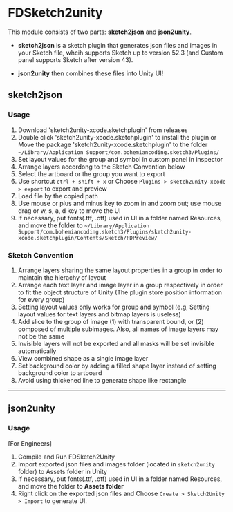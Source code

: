 # FDSketch2unity

This module consists of two parts: **sketch2json** and **json2unity**.

- **sketch2json** is a sketch plugin that generates json files and images in your Sketch file, whcih supports Sketch up to version 52.3 (and Custom panel supports Sketch after version 43).

- **json2unity** then combines these files into Unity UI!


## sketch2json

### Usage
1. Download 'sketch2unity-xcode.sketchplugin' from releases
2. Double click 'sketch2unity-xcode.sketchplugin' to install the plugin or 
Move the package 'sketch2unity-xcode.sketchplugin' to the folder `~/Library/Application Support/com.bohemiancoding.sketch3/Plugins/`
3. Set layout values for the group and symbol in custom panel in inspector
4. Arrange layers accordong to the Sketch Convention below
5. Select the artboard or the group you want to export
6. Use shortcut `ctrl + shift + x` or Choose `Plugins > sketch2unity-xcode > export` to export and preview
7. Load file by the copied path
8. Use mouse or plus and minus key to zoom in and zoom out; use mouse drag or w, s, a, d key to move the UI
9. If necessary, put fonts(.ttf, .otf) used in UI in a folder named Resources, and move the folder to `~/Library/Application Support/com.bohemiancoding.sketch3/Plugins/sketch2unity-xcode.sketchplugin/Contents/Sketch/FDPreview/`

### Sketch Convention
1. Arrange layers sharing the same layout properties in a group in order to maintain the hierachy of layout
2. Arrange each text layer and image layer in a group respectively in order to fit the object structure of Unity (The plugin store position information for every group)
3. Setting layout values only works for group and symbol (e.g, Setting layout values for text layers and bitmap layers is useless)
4. Add slice to the group of image (1) with transparent bound, or (2) composed of multiple subimages. Also, all names of image layers may not be the same
5. Invisible layers will not be exported and all masks will be set invisible automatically
6. View combined shape as a single image layer
7. Set background color by adding a filled shape layer instead of setting background color to artboard
8. Avoid using thickened line to generate shape like rectangle 

---
## json2unity

### Usage
[For Engineers]
1. Compile and Run FDSketch2Unity
2. Import exported json files and images folder (located in `sketch2unity` folder) to Assets folder in Unity
3. If necessary, put fonts(.ttf, .otf) used in UI in a folder named Resources, and move the folder to **Assets folder**
3. Right click on the exported json files and Choose `Create > Sketch2Unity > Import` to generate UI.
